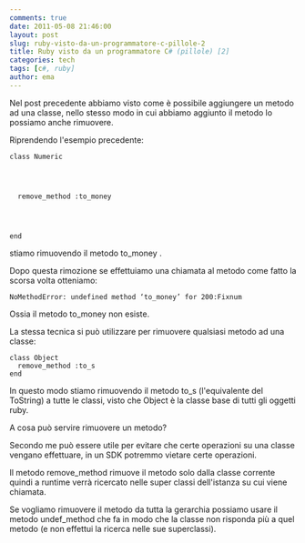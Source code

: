 ```yaml
---
comments: true
date: 2011-05-08 21:46:00
layout: post
slug: ruby-visto-da-un-programmatore-c-pillole-2
title: Ruby visto da un programmatore C# (pillole) [2]
categories: tech
tags: [c#, ruby]
author: ema 
---
```


Nel post precedente abbiamo visto come è possibile aggiungere un metodo ad una classe, nello stesso modo in cui abbiamo aggiunto il metodo lo possiamo anche rimuovere.




Riprendendo l'esempio precedente:



    
    class Numeric



    
      remove_method :to_money



    
    end




stiamo rimuovendo il metodo to_money .




Dopo questa rimozione se effettuiamo una chiamata al metodo come fatto la scorsa volta otteniamo:



    
    NoMethodError: undefined method ‘to_money’ for 200:Fixnum




Ossia il metodo to_money non esiste.




La stessa tecnica si può utilizzare per rimuovere qualsiasi metodo ad una classe:



    
    
    class Object
      remove_method :to_s
    end




In questo modo stiamo rimuovendo il metodo to_s (l'equivalente del ToString) a tutte le classi, visto che Object è la classe base di tutti gli oggetti ruby.




A cosa può servire rimuovere un metodo?




Secondo me può essere utile per evitare che certe operazioni su una classe vengano effettuare, in un SDK potremmo vietare certe operazioni.




Il metodo remove_method rimuove il metodo solo dalla classe corrente quindi a runtime verrà ricercato nelle super classi dell'istanza su cui viene chiamata.




Se vogliamo rimuovere il metodo da tutta la gerarchia possiamo usare il metodo undef_method che fa in modo che la classe non risponda più a quel metodo (e non effettui la ricerca nelle sue superclassi).
